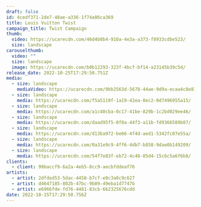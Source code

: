 ```yaml
---
draft: false
id: 4cedf371-2de7-48ae-a336-1f74a06ca369
title: Louis Vuitton Twist
campaign_title: T﻿wist Campaign
thumb:
  video: https://ucarecdn.com/46d4b0b4-910a-4e3a-a373-f8933cdbe523/
  size: landscape
carouselthumb:
  video: ""
  size: landscape
  image: https://ucarecdn.com/b0b12293-323f-4bcf-bf14-a23145b39c5d/
release_date: 2022-10-25T17:29:50.751Z
media:
  - size: landscape
    mediaVideo: https://ucarecdn.com/9bb2563d-5678-44ae-9d9a-ecaa4c8e81ea/
  - size: landscape
    media: https://ucarecdn.com/f5a5119f-1a19-42ea-8ec2-0d7496955a15/
  - size: landscape
    media: https://ucarecdn.com/a1c40cba-0c17-41be-829b-1c2bd029ee46/
  - size: landscape
    media: https://ucarecdn.com/daad95f5-0f8a-44f3-a11b-fd9366589b07/
  - size: landscape
    media: https://ucarecdn.com/d13ba972-be66-4f4d-aed1-5342fc07e55a/
  - size: landscape
    media: https://ucarecdn.com/0a31e9c9-4ff6-4db7-b858-9dae0b149209/
  - size: landscape
    media: https://ucarecdn.com/54f7e83f-eb72-4c48-85d4-15c6c5a6f6b8/
clients:
  - client: 99baccf9-6a2a-4eb5-8cc9-aecbfddeaf76
artists:
  - artist: 2dfded53-5dac-4458-b7cf-e0c3a0c9c627
  - artist: d4647185-802b-47bc-9b09-49eba1d7747b
  - artist: e6966fde-fd76-4481-83cb-6b2325676cdd
date: 2022-10-25T17:29:50.756Z
---
```

